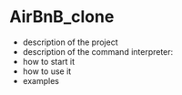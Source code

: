 # AirBnB_clone

* description of the project
* description of the command interpreter:
* how to start it
* how to use it
* examples